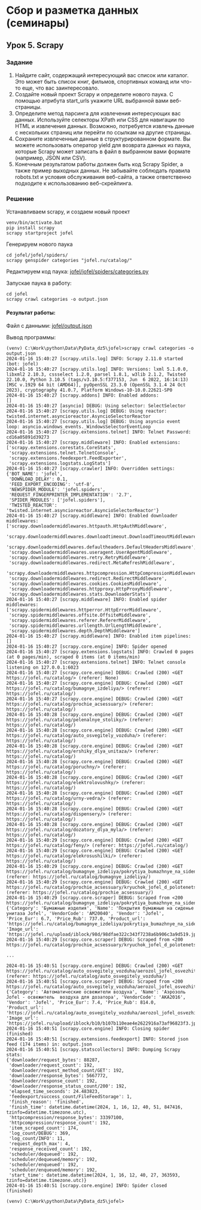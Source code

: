 # Сбор и разметка данных (семинары)
## Урок 5. Scrapy

### Задание

1. Найдите сайт, содержащий интересующий вас список или каталог. Это может быть список книг, фильмов, спортивных 
   команд или что-то еще, что вас заинтересовало.
2. Создайте новый проект Scrapy и определите нового паука. С помощью атрибута start_urls укажите URL выбранной 
   вами веб-страницы.
3. Определите метод парсинга для извлечения интересующих вас данных. Используйте селекторы XPath или CSS для 
   навигации по HTML и извлечения данных. Возможно, потребуется извлечь данные с нескольких страниц или перейти 
   по ссылкам на другие страницы.
4. Сохраните извлеченные данные в структурированном формате. Вы можете использовать оператор yield для возврата 
   данных из паука, которые Scrapy может записать в файл в выбранном вами формате (например, JSON или CSV).
5. Конечным результатом работы должен быть код Scrapy Spider, а также пример выходных данных. Не забывайте соблюдать 
   правила robots.txt и условия обслуживания веб-сайта, а также ответственно подходите к использованию веб-скрейпинга.


### Решение

Устанавливаем scrapy, и создаем новый проект

    venv/bin/activate.bat
    pip install scrapy
    scrapy startproject jofel

Генерируем нового паука

    cd jofel/jofel/spiders/
    scrapy genspider categories "jofel.ru/catalog/"

Редактируем код паука: [jofel/jofel/spiders/categories.py](jofel/jofel/spiders/categories.py)

Запускае паука в работу:

    cd jofel
    scrapy crawl categories -o output.json

#### Результат работы:


Файл с данными: [jofel/output.json](jofel/output.json)

Вывод программы:

    (venv) C:\Work\python\Data\PyData_dz5\jofel>scrapy crawl categories -o output.json
    2024-01-16 15:40:27 [scrapy.utils.log] INFO: Scrapy 2.11.0 started (bot: jofel)
    2024-01-16 15:40:27 [scrapy.utils.log] INFO: Versions: lxml 5.1.0.0, libxml2 2.10.3, cssselect 1.2.0, parsel 1.8.1, w3lib 2.1.2, Twisted 22.10.0, Python 3.10.5 (tags/v3.10.5:f377153, Jun  6 2022, 16:14:13) [MSC v.1929 64 bit (AMD64)], pyOpenSSL 23.3.0 (OpenSSL 3.1.4 24 Oct 2023), cryptography 41.0.7, Platform Windows-10-10.0.22621-SP0
    2024-01-16 15:40:27 [scrapy.addons] INFO: Enabled addons:
    []
    2024-01-16 15:40:27 [asyncio] DEBUG: Using selector: SelectSelector
    2024-01-16 15:40:27 [scrapy.utils.log] DEBUG: Using reactor: twisted.internet.asyncioreactor.AsyncioSelectorReactor
    2024-01-16 15:40:27 [scrapy.utils.log] DEBUG: Using asyncio event loop: asyncio.windows_events._WindowsSelectorEventLoop
    2024-01-16 15:40:27 [scrapy.extensions.telnet] INFO: Telnet Password: cd16a05891d39273
    2024-01-16 15:40:27 [scrapy.middleware] INFO: Enabled extensions:
    ['scrapy.extensions.corestats.CoreStats',
     'scrapy.extensions.telnet.TelnetConsole',
     'scrapy.extensions.feedexport.FeedExporter',
     'scrapy.extensions.logstats.LogStats']
    2024-01-16 15:40:27 [scrapy.crawler] INFO: Overridden settings:
    {'BOT_NAME': 'jofel',
     'DOWNLOAD_DELAY': 0.1,
     'FEED_EXPORT_ENCODING': 'utf-8',
     'NEWSPIDER_MODULE': 'jofel.spiders',
     'REQUEST_FINGERPRINTER_IMPLEMENTATION': '2.7',
     'SPIDER_MODULES': ['jofel.spiders'],
     'TWISTED_REACTOR': 'twisted.internet.asyncioreactor.AsyncioSelectorReactor'}
    2024-01-16 15:40:27 [scrapy.middleware] INFO: Enabled downloader middlewares:
    ['scrapy.downloadermiddlewares.httpauth.HttpAuthMiddleware',
     'scrapy.downloadermiddlewares.downloadtimeout.DownloadTimeoutMiddleware',
     'scrapy.downloadermiddlewares.defaultheaders.DefaultHeadersMiddleware',
     'scrapy.downloadermiddlewares.useragent.UserAgentMiddleware',
     'scrapy.downloadermiddlewares.retry.RetryMiddleware',
     'scrapy.downloadermiddlewares.redirect.MetaRefreshMiddleware',
     'scrapy.downloadermiddlewares.httpcompression.HttpCompressionMiddleware',
     'scrapy.downloadermiddlewares.redirect.RedirectMiddleware',
     'scrapy.downloadermiddlewares.cookies.CookiesMiddleware',
     'scrapy.downloadermiddlewares.httpproxy.HttpProxyMiddleware',
     'scrapy.downloadermiddlewares.stats.DownloaderStats']
    2024-01-16 15:40:27 [scrapy.middleware] INFO: Enabled spider middlewares:
    ['scrapy.spidermiddlewares.httperror.HttpErrorMiddleware',
     'scrapy.spidermiddlewares.offsite.OffsiteMiddleware',
     'scrapy.spidermiddlewares.referer.RefererMiddleware',
     'scrapy.spidermiddlewares.urllength.UrlLengthMiddleware',
     'scrapy.spidermiddlewares.depth.DepthMiddleware']
    2024-01-16 15:40:27 [scrapy.middleware] INFO: Enabled item pipelines:
    []
    2024-01-16 15:40:27 [scrapy.core.engine] INFO: Spider opened
    2024-01-16 15:40:27 [scrapy.extensions.logstats] INFO: Crawled 0 pages (at 0 pages/min), scraped 0 items (at 0 items/min)
    2024-01-16 15:40:27 [scrapy.extensions.telnet] INFO: Telnet console listening on 127.0.0.1:6023
    2024-01-16 15:40:27 [scrapy.core.engine] DEBUG: Crawled (200) <GET https://jofel.ru/catalog/> (referer: None)
    2024-01-16 15:40:27 [scrapy.core.engine] DEBUG: Crawled (200) <GET https://jofel.ru/catalog/bumagnye_izdeliya/> (referer: https://jofel.ru/catalog/)
    2024-01-16 15:40:27 [scrapy.core.engine] DEBUG: Crawled (200) <GET https://jofel.ru/catalog/prochie_acsessuary/> (referer: https://jofel.ru/catalog/)
    2024-01-16 15:40:28 [scrapy.core.engine] DEBUG: Crawled (200) <GET https://jofel.ru/catalog/pelenalnye_stoliky/> (referer: https://jofel.ru/catalog/)
    2024-01-16 15:40:28 [scrapy.core.engine] DEBUG: Crawled (200) <GET https://jofel.ru/catalog/auto_osvegitely_vozduha/> (referer: https://jofel.ru/catalog/)
    2024-01-16 15:40:28 [scrapy.core.engine] DEBUG: Crawled (200) <GET https://jofel.ru/catalog/ershiky_dlya_unitaza/> (referer: https://jofel.ru/catalog/)
    2024-01-16 15:40:28 [scrapy.core.engine] DEBUG: Crawled (200) <GET https://jofel.ru/catalog/poruchny/> (referer: https://jofel.ru/catalog/)
    2024-01-16 15:40:28 [scrapy.core.engine] DEBUG: Crawled (200) <GET https://jofel.ru/catalog/elektrolovushky/> (referer: https://jofel.ru/catalog/)
    2024-01-16 15:40:28 [scrapy.core.engine] DEBUG: Crawled (200) <GET https://jofel.ru/catalog/urny-vedra/> (referer: https://jofel.ru/catalog/)
    2024-01-16 15:40:28 [scrapy.core.engine] DEBUG: Crawled (200) <GET https://jofel.ru/catalog/dispensery/> (referer: https://jofel.ru/catalog/)
    2024-01-16 15:40:28 [scrapy.core.engine] DEBUG: Crawled (200) <GET https://jofel.ru/catalog/dozatory_dlya_myla/> (referer: https://jofel.ru/catalog/)
    2024-01-16 15:40:29 [scrapy.core.engine] DEBUG: Crawled (200) <GET https://jofel.ru/catalog/feny/> (referer: https://jofel.ru/catalog/)
    2024-01-16 15:40:29 [scrapy.core.engine] DEBUG: Crawled (200) <GET https://jofel.ru/catalog/elekrosushilki/> (referer: https://jofel.ru/catalog/)
    2024-01-16 15:40:29 [scrapy.core.engine] DEBUG: Crawled (200) <GET https://jofel.ru/catalog/bumagnye_izdeliya/pokrytiya_bumazhnye_na_sidene_unitaza_jofel_smennyy_blok_dlya_dispensera_am21000_21500_125_l_blok_ts/> (referer: https://jofel.ru/catalog/bumagnye_izdeliya/)
    2024-01-16 15:40:29 [scrapy.core.engine] DEBUG: Crawled (200) <GET https://jofel.ru/catalog/prochie_acsessuary/kryuchok_jofel_d_polotenets_dvoynoy_30_110_40_mm_nerzh_stal_aisi_304_polirov_pov_t/> (referer: https://jofel.ru/catalog/prochie_acsessuary/)
    2024-01-16 15:40:29 [scrapy.core.scraper] DEBUG: Scraped from <200 https://jofel.ru/catalog/bumagnye_izdeliya/pokrytiya_bumazhnye_na_sidene_unitaza_jofel_smennyy_blok_dlya_dispensera_am21000_21500_125_l_blok_ts/>
    {'Category': 'Бумажные изделия', 'Name': 'Покрытия бумажные на сиденье унитаза Jofel', 'VendorCode': 'AM20040', 'Vendor': 'Jofel', 'Price_Eur': 6.7, 'Price_Rub': 737.0, 'Product_url': 'https://jofel.ru/catalog/bumagnye_izdeliya/pokrytiya_bumazhnye_na_sidene_unitaza_jofel_smennyy_blok_dlya_dispensera_am21000_21500_125_l_blok_ts/', 'Image_url': 'https://jofel.ru/upload/iblock/98d/98dfae322c343f7238a6b906c3a9d519.jpg'}
    2024-01-16 15:40:29 [scrapy.core.scraper] DEBUG: Scraped from <200 https://jofel.ru/catalog/prochie_acsessuary/kryuchok_jofel_d_polotenets_dvoynoy_30_110_40_mm_nerzh_stal_aisi_304_polirov_pov_t/>
    
    ...
    
    2024-01-16 15:40:51 [scrapy.core.engine] DEBUG: Crawled (200) <GET https://jofel.ru/catalog/auto_osvegitely_vozduha/aerozol_jofel_osvezhitel_vozdukha_d_dozatora_aromat_aloe_dlya_tualeta_ballon_250_ml/> (referer: https://jofel.ru/catalog/auto_osvegitely_vozduha/)
    2024-01-16 15:40:51 [scrapy.core.scraper] DEBUG: Scraped from <200 https://jofel.ru/catalog/auto_osvegitely_vozduha/aerozol_jofel_osvezhitel_vozdukha_d_dozatora_aromat_aloe_dlya_tualeta_ballon_250_ml/>
    {'Category': 'Автоматические освежители воздуха', 'Name': 'Аэрозоль Jofel - освежитель  воздуха для дозатора', 'VendorCode': 'AKA2016', 'Vendor': 'Jofel', 'Price_Eur': 7.4, 'Price_Rub': 814.0, 'Product_url': 'https://jofel.ru/catalog/auto_osvegitely_vozduha/aerozol_jofel_osvezhitel_vozdukha_d_dozatora_aromat_aloe_dlya_tualeta_ballon_250_ml/', 'Image_url': 'https://jofel.ru/upload/iblock/b10/b107b110eae4e2622916a73af96823f3.jpg'}
    2024-01-16 15:40:51 [scrapy.core.engine] INFO: Closing spider (finished)
    2024-01-16 15:40:51 [scrapy.extensions.feedexport] INFO: Stored json feed (174 items) in: output.json
    2024-01-16 15:40:51 [scrapy.statscollectors] INFO: Dumping Scrapy stats:
    {'downloader/request_bytes': 88287,
     'downloader/request_count': 192,
     'downloader/request_method_count/GET': 192,
     'downloader/response_bytes': 5667772,
     'downloader/response_count': 192,
     'downloader/response_status_count/200': 192,
     'elapsed_time_seconds': 24.483823,
     'feedexport/success_count/FileFeedStorage': 1,
     'finish_reason': 'finished',
     'finish_time': datetime.datetime(2024, 1, 16, 12, 40, 51, 847416, tzinfo=datetime.timezone.utc),
     'httpcompression/response_bytes': 33397100,
     'httpcompression/response_count': 192,
     'item_scraped_count': 174,
     'log_count/DEBUG': 369,
     'log_count/INFO': 11,
     'request_depth_max': 4,
     'response_received_count': 192,
     'scheduler/dequeued': 192,
     'scheduler/dequeued/memory': 192,
     'scheduler/enqueued': 192,
     'scheduler/enqueued/memory': 192,
     'start_time': datetime.datetime(2024, 1, 16, 12, 40, 27, 363593, tzinfo=datetime.timezone.utc)}
    2024-01-16 15:40:51 [scrapy.core.engine] INFO: Spider closed (finished)
    
    (venv) C:\Work\python\Data\PyData_dz5\jofel>
